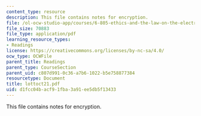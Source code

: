 ```yaml
---
content_type: resource
description: This file contains notes for encryption.
file: /ol-ocw-studio-app/courses/6-805-ethics-and-the-law-on-the-electronic-frontier-fall-2005/d1fcc04bacf91fba3a91ee5db5f13433_lottoct21.pdf
file_size: 70883
file_type: application/pdf
learning_resource_types:
- Readings
license: https://creativecommons.org/licenses/by-nc-sa/4.0/
ocw_type: OCWFile
parent_title: Readings
parent_type: CourseSection
parent_uid: c807d991-0c36-a7b6-1022-b5e758877384
resourcetype: Document
title: lottoct21.pdf
uid: d1fcc04b-acf9-1fba-3a91-ee5db5f13433
---
```

This file contains notes for encryption.